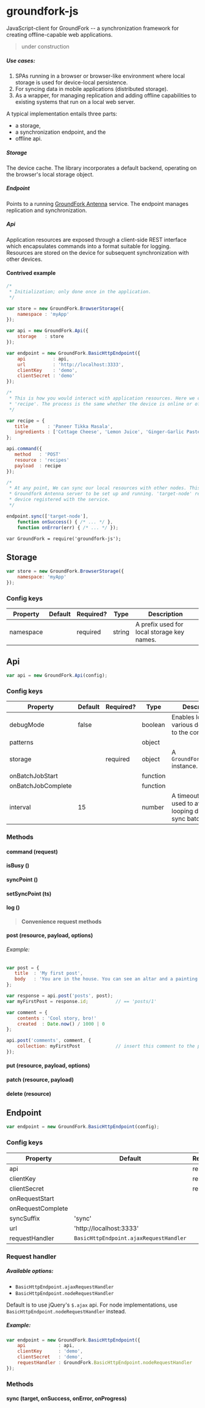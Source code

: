 # groundfork-js

JavaScript-client for GroundFork -- a synchronization framework for creating offline-capable web applications.

> under construction

##### Use cases: 

1. SPAs running in a browser or browser-like environment where local storage is used for device-local persistence.
2. For syncing data in mobile applications (distributed storage). 
3. As a wrapper, for managing replication and adding offline capabilities to existing systems that run on a local web server.

A typical implementation entails three parts:

* a storage,
* a synchronization endpoint, and the
* offline api.

##### Storage

The device cache. The library incorporates a default backend, operating on the browser's local storage object. 

##### Endpoint

Points to a running [GroundFork Antenna](https://github.com/johanneshilden/groundfork-antenna-postgres) service. The endpoint manages replication and synchronization.

##### Api

Application resources are exposed through a client-side REST interface which encapsulates commands into a format suitable for logging. Resources are stored on the device for subsequent synchronization with other devices. 

#### Contrived example

```javascript
/*
 * Initialization; only done once in the application.
 */ 

var store = new GroundFork.BrowserStorage({
    namespace : 'myApp'
});

var api = new GroundFork.Api({
    storage   : store
});

var endpoint = new GroundFork.BasicHttpEndpoint({
    api          : api,
    url          : 'http://localhost:3333',
    clientKey    : 'demo',
    clientSecret : 'demo'
});

/*
 * This is how you would interact with application resources. Here we create a new 
 * 'recipe'. The process is the same whether the device is online or offline.
 */ 

var recipe = {
   title       : 'Paneer Tikka Masala',
   ingredients : ['Cottage Cheese', 'Lemon Juice', 'Ginger-Garlic Paste', 'Red Chili Powder']
};

api.command({
   method   : 'POST'
   resource : 'recipes'
   payload  : recipe
});

/*
 * At any point, We can sync our local resources with other nodes. This requires a 
 * Groundfork Antenna server to be set up and running. 'target-node' refers to another
 * device registered with the service.
 */ 

endpoint.sync(['target-node'], 
    function onSuccess() { /* ... */ }, 
    function onError(err) { /* ... */ });

```

```
var GroundFork = require('groundfork-js');
```

## Storage

```javascript
var store = new GroundFork.BrowserStorage({
    namespace: 'myApp'
});
```
### Config keys

| Property            | Default   | Required? | Type      |  Description  |
|---------------------|-----------|-----------|-----------|----|
| namespace           |           | required  | string    | A prefix used for local storage key names. |

## Api

```javascript
var api = new GroundFork.Api(config);
```

### Config keys

| Property            | Default   | Required? | Type     | Description  |
|---------------------|-----------|-----------|----------|---|
| debugMode           | false     |           | boolean  | Enables logging of various debug data to the console. |
| patterns            |           |           | object   |   |
| storage             |           | required  | object   | A `GroundFork.Storage` instance. |
| onBatchJobStart     |           |           | function |   |
| onBatchJobComplete  |           |           | function |   |
| interval            | 15        |           | number   | A timeout interval used to avoid busy looping during sync batch jobs. |

### Methods

#### command (request)

#### isBusy ()

#### syncPoint ()

#### setSyncPoint (ts)

#### log ()

> #### Convenience request methods

#### post (resource, payload, options)

###### Example:

```javascript
var post = {
   title  : 'My first post',
   body   : 'You are in the house. You can see an altar and a painting of a dragon on the far wall.'
};

var response = api.post('posts', post);
var myFirstPost = response.id;          // == 'posts/1'

var comment = {
    contents : 'Cool story, bro!'
    created  : Date.now() / 1000 | 0
};

api.post('comments', comment, {
    collection: myFirstPost             // insert this comment to the post's array of links
});
```

#### put (resource, payload, options)

#### patch (resource, payload)

#### delete (resource)

## Endpoint

```javascript
var endpoint = new GroundFork.BasicHttpEndpoint(config);
```

### Config keys

| Property            | Default                 | Required? | Type      | Description  |
|---------------------|-------------------------|-----------|-----------|---|
| api                 |                         | required  | object    |   |
| clientKey           |                         | required  | string    |   |
| clientSecret        |                         | required  | string    |   |
| onRequestStart      |                         |           | function  |   |
| onRequestComplete   |                         |           | function  |   |
| syncSuffix          | 'sync'                  |           | string    |   |
| url                 | 'http://localhost:3333' |           | string    |   |
| requestHandler      | `BasicHttpEndpoint.ajaxRequestHandler` |           | function  | See below. | 

### Request handler

##### Available options:

* `BasicHttpEndpoint.ajaxRequestHandler`
* `BasicHttpEndpoint.nodeRequestHandler`

Default is to use jQuery's `$.ajax` api. For node implementations, use `BasicHttpEndpoint.nodeRequestHandler` instead.

##### Example:

```javascript
var endpoint = new GroundFork.BasicHttpEndpoint({
    api            : api,
    clientKey      : 'demo',
    clientSecret   : 'demo', 
    requestHandler : GroundFork.BasicHttpEndpoint.nodeRequestHandler
});
```

### Methods

#### sync (target, onSuccess, onError, onProgress)
